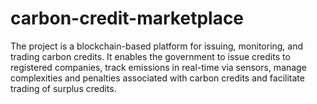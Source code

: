 # carbon-credit-marketplace
The project is a blockchain-based platform for issuing, monitoring, and trading carbon credits. It enables the government to issue credits to registered companies, track emissions in real-time via sensors, manage complexities and penalties associated with carbon credits and facilitate trading of surplus credits.
